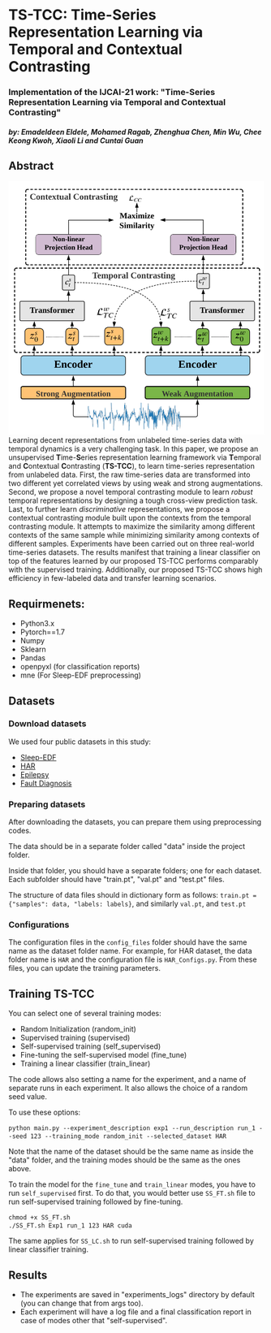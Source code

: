 # TS-TCC: Time-Series Representation Learning via Temporal and Contextual Contrasting
### Implementation of the IJCAI-21 work: "Time-Series Representation Learning via Temporal and Contextual Contrasting"
#### *by: Emadeldeen Eldele, Mohamed Ragab, Zhenghua Chen, Min Wu, Chee Keong Kwoh, Xiaoli Li and Cuntai Guan*

## Abstract
![TS_TCC structure](misc/TS_TCC.png)
Learning decent representations from unlabeled time-series data with temporal dynamics is a very challenging task. 
In this paper, we propose an unsupervised <b>T</b>ime-<b>S</b>eries representation learning framework via <b>T</b>emporal and <b>C</b>ontextual <b>C</b>ontrasting 
(<b>TS-TCC</b>), to learn time-series representation from unlabeled data. 
First, the raw time-series data are transformed into two different yet correlated views by using weak and strong augmentations. 
Second, we propose a novel temporal contrasting module to learn <i>robust</i> temporal representations by designing a tough cross-view prediction task. 
Last, to further learn <i>discriminative</i> representations, we propose a contextual contrasting module built upon the 
contexts from the temporal contrasting module. It attempts to maximize the similarity among different contexts of the same sample while minimizing 
similarity among contexts of different samples. Experiments have been carried out on three real-world time-series datasets. 
The results manifest that training a linear classifier on top of the features learned by our proposed TS-TCC performs 
comparably with the supervised training. Additionally, our proposed TS-TCC shows high efficiency in few-labeled data and transfer learning scenarios. 


## Requirmenets:
- Python3.x
- Pytorch==1.7
- Numpy
- Sklearn
- Pandas
- openpyxl (for classification reports)
- mne (For Sleep-EDF preprocessing)

## Datasets
### Download datasets
We used four public datasets in this study:
- [Sleep-EDF](https://physionet.org/content/sleep-edfx/1.0.0/)
- [HAR](https://archive.ics.uci.edu/ml/datasets/Human+Activity+Recognition+Using+Smartphones)  
- [Epilepsy](https://archive.ics.uci.edu/ml/datasets/Epileptic+Seizure+Recognition)
- [Fault Diagnosis](https://mb.uni-paderborn.de/en/kat/main-research/datacenter/bearing-datacenter/data-sets-and-download)

### Preparing datasets
After downloading the datasets, you can prepare them using preprocessing codes.

The data should be in a separate folder called "data" inside the project folder.

Inside that folder, you should have a separate folders; one for each dataset. Each subfolder should have "train.pt", "val.pt" and "test.pt" files.

The structure of data files should in dictionary form as follows:
`train.pt = {"samples": data, "labels: labels}`, and similarly `val.pt`, and `test.pt`

### Configurations
The configuration files in the `config_files` folder should have the same name as the dataset folder name.
For example, for HAR dataset, the data folder name is `HAR` and the configuration file is `HAR_Configs.py`.
From these files, you can update the training parameters.

## Training TS-TCC 
You can select one of several training modes:
 - Random Initialization (random_init)
 - Supervised training (supervised)
 - Self-supervised training (self_supervised)
 - Fine-tuning the self-supervised model (fine_tune)
 - Training a linear classifier (train_linear)

The code allows also setting a name for the experiment, and a name of separate runs in each experiment.
It also allows the choice of a random seed value.

To use these options:
```
python main.py --experiment_description exp1 --run_description run_1 --seed 123 --training_mode random_init --selected_dataset HAR
```
Note that the name of the dataset should be the same name as inside the "data" folder, and the training modes should be
the same as the ones above.

To train the model for the `fine_tune` and `train_linear` modes, you have to run `self_supervised` first.
To do that, you would better use `SS_FT.sh` file to run self-supervised training followed by fine-tuning.
```
chmod +x SS_FT.sh
./SS_FT.sh Exp1 run_1 123 HAR cuda
```
The same applies for `SS_LC.sh` to run self-supervised training followed by linear classifier training.

## Results
- The experiments are saved in "experiments_logs" directory by default (you can change that from args too).
- Each experiment will have a log file and a final classification report in case of modes other that "self-supervised".
